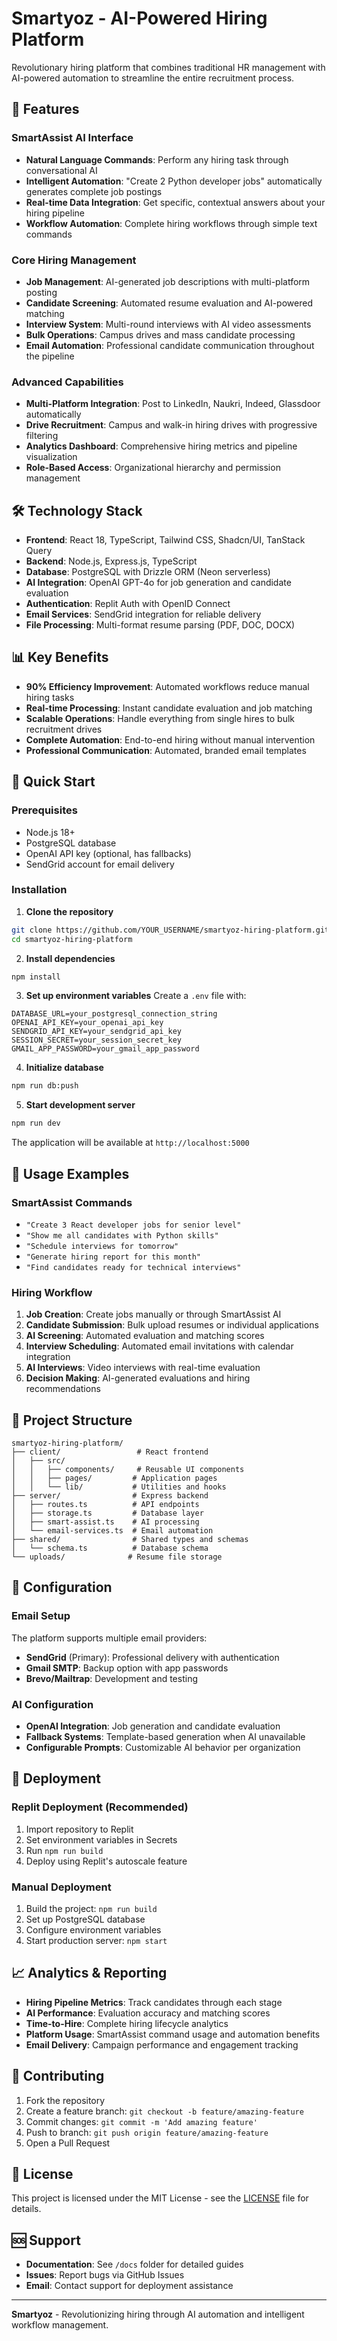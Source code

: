 # Smartyoz - AI-Powered Hiring Platform

Revolutionary hiring platform that combines traditional HR management with AI-powered automation to streamline the entire recruitment process.

## 🚀 Features

### SmartAssist AI Interface
- **Natural Language Commands**: Perform any hiring task through conversational AI
- **Intelligent Automation**: "Create 2 Python developer jobs" automatically generates complete job postings
- **Real-time Data Integration**: Get specific, contextual answers about your hiring pipeline
- **Workflow Automation**: Complete hiring workflows through simple text commands

### Core Hiring Management
- **Job Management**: AI-generated job descriptions with multi-platform posting
- **Candidate Screening**: Automated resume evaluation and AI-powered matching
- **Interview System**: Multi-round interviews with AI video assessments
- **Bulk Operations**: Campus drives and mass candidate processing
- **Email Automation**: Professional candidate communication throughout the pipeline

### Advanced Capabilities
- **Multi-Platform Integration**: Post to LinkedIn, Naukri, Indeed, Glassdoor automatically
- **Drive Recruitment**: Campus and walk-in hiring drives with progressive filtering
- **Analytics Dashboard**: Comprehensive hiring metrics and pipeline visualization
- **Role-Based Access**: Organizational hierarchy and permission management

## 🛠 Technology Stack

- **Frontend**: React 18, TypeScript, Tailwind CSS, Shadcn/UI, TanStack Query
- **Backend**: Node.js, Express.js, TypeScript
- **Database**: PostgreSQL with Drizzle ORM (Neon serverless)
- **AI Integration**: OpenAI GPT-4o for job generation and candidate evaluation
- **Authentication**: Replit Auth with OpenID Connect
- **Email Services**: SendGrid integration for reliable delivery
- **File Processing**: Multi-format resume parsing (PDF, DOC, DOCX)

## 📊 Key Benefits

- **90% Efficiency Improvement**: Automated workflows reduce manual hiring tasks
- **Real-time Processing**: Instant candidate evaluation and job matching
- **Scalable Operations**: Handle everything from single hires to bulk recruitment drives
- **Complete Automation**: End-to-end hiring without manual intervention
- **Professional Communication**: Automated, branded email templates

## 🚦 Quick Start

### Prerequisites
- Node.js 18+
- PostgreSQL database
- OpenAI API key (optional, has fallbacks)
- SendGrid account for email delivery

### Installation

1. **Clone the repository**
```bash
git clone https://github.com/YOUR_USERNAME/smartyoz-hiring-platform.git
cd smartyoz-hiring-platform
```

2. **Install dependencies**
```bash
npm install
```

3. **Set up environment variables**
Create a `.env` file with:
```env
DATABASE_URL=your_postgresql_connection_string
OPENAI_API_KEY=your_openai_api_key
SENDGRID_API_KEY=your_sendgrid_api_key
SESSION_SECRET=your_session_secret_key
GMAIL_APP_PASSWORD=your_gmail_app_password
```

4. **Initialize database**
```bash
npm run db:push
```

5. **Start development server**
```bash
npm run dev
```

The application will be available at `http://localhost:5000`

## 🎯 Usage Examples

### SmartAssist Commands
- `"Create 3 React developer jobs for senior level"`
- `"Show me all candidates with Python skills"`
- `"Schedule interviews for tomorrow"`
- `"Generate hiring report for this month"`
- `"Find candidates ready for technical interviews"`

### Hiring Workflow
1. **Job Creation**: Create jobs manually or through SmartAssist AI
2. **Candidate Submission**: Bulk upload resumes or individual applications
3. **AI Screening**: Automated evaluation and matching scores
4. **Interview Scheduling**: Automated email invitations with calendar integration
5. **AI Interviews**: Video interviews with real-time evaluation
6. **Decision Making**: AI-generated evaluations and hiring recommendations

## 📁 Project Structure

```
smartyoz-hiring-platform/
├── client/                 # React frontend
│   ├── src/
│   │   ├── components/     # Reusable UI components
│   │   ├── pages/         # Application pages
│   │   └── lib/           # Utilities and hooks
├── server/                # Express backend
│   ├── routes.ts          # API endpoints
│   ├── storage.ts         # Database layer
│   ├── smart-assist.ts    # AI processing
│   └── email-services.ts  # Email automation
├── shared/                # Shared types and schemas
│   └── schema.ts          # Database schema
└── uploads/              # Resume file storage
```

## 🔧 Configuration

### Email Setup
The platform supports multiple email providers:
- **SendGrid** (Primary): Professional delivery with authentication
- **Gmail SMTP**: Backup option with app passwords
- **Brevo/Mailtrap**: Development and testing

### AI Configuration
- **OpenAI Integration**: Job generation and candidate evaluation
- **Fallback Systems**: Template-based generation when AI unavailable
- **Configurable Prompts**: Customizable AI behavior per organization

## 🚀 Deployment

### Replit Deployment (Recommended)
1. Import repository to Replit
2. Set environment variables in Secrets
3. Run `npm run build`
4. Deploy using Replit's autoscale feature

### Manual Deployment
1. Build the project: `npm run build`
2. Set up PostgreSQL database
3. Configure environment variables
4. Start production server: `npm start`

## 📈 Analytics & Reporting

- **Hiring Pipeline Metrics**: Track candidates through each stage
- **AI Performance**: Evaluation accuracy and matching scores
- **Time-to-Hire**: Complete hiring lifecycle analytics
- **Platform Usage**: SmartAssist command usage and automation benefits
- **Email Delivery**: Campaign performance and engagement tracking

## 🤝 Contributing

1. Fork the repository
2. Create a feature branch: `git checkout -b feature/amazing-feature`
3. Commit changes: `git commit -m 'Add amazing feature'`
4. Push to branch: `git push origin feature/amazing-feature`
5. Open a Pull Request

## 📄 License

This project is licensed under the MIT License - see the [LICENSE](LICENSE) file for details.

## 🆘 Support

- **Documentation**: See `/docs` folder for detailed guides
- **Issues**: Report bugs via GitHub Issues
- **Email**: Contact support for deployment assistance

---

**Smartyoz** - Revolutionizing hiring through AI automation and intelligent workflow management.